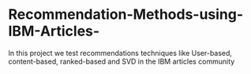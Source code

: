 # Recommendation-Methods-using-IBM-Articles-
In this project we test recommendations techniques like User-based, content-based, ranked-based and SVD in the IBM articles community 
